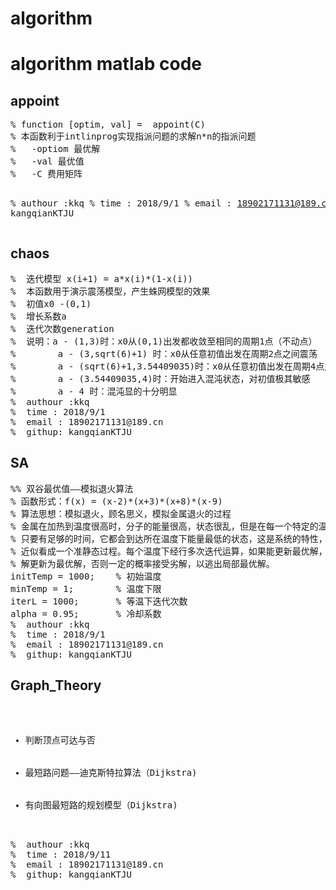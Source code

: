 # algorithm
<h1>algorithm matlab code</h1>
<h2>appoint</h2>
<pre>
% function [optim, val] =  appoint(C)
% 本函数利于intlinprog实现指派问题的求解n*n的指派问题
%   -optiom 最优解
%   -val 最优值
%   -C 费用矩阵

%  authour :kkq
%  time : 2018/9/1
%  email : 18902171131@189.cn
%  githup: kangqianKTJU
</pre>
</hr>
<h2>chaos</h2>
<pre>
%  迭代模型 x(i+1) = a*x(i)*(1-x(i))
%  本函数用于演示震荡模型，产生蛛网模型的效果
%  初值x0 -(0,1)
%  增长系数a
%  迭代次数generation
%  说明：a - (1,3)时：x0从(0,1)出发都收敛至相同的周期1点（不动点）
%        a - (3,sqrt(6)+1) 时：x0从任意初值出发在周期2点之间震荡
%        a - (sqrt(6)+1,3.54409035)时：x0从任意初值出发在周期4点之间震荡
%        a - (3.54409035,4)时：开始进入混沌状态，对初值极其敏感
%        a - 4 时：混沌显的十分明显
%  authour :kkq
%  time : 2018/9/1
%  email : 18902171131@189.cn
%  githup: kangqianKTJU
</pre>

</hr>
<h2>SA</h2>
<pre>
%% 双谷最优值——模拟退火算法
% 函数形式：f(x) = (x-2)*(x+3)*(x+8)*(x-9)
% 算法思想：模拟退火，顾名思义，模拟金属退火的过程
% 金属在加热到温度很高时，分子的能量很高，状态很乱，但是在每一个特定的温度
% 只要有足够的时间，它都会到达所在温度下能量最低的状态，这是系统的特性，可以
% 近似看成一个准静态过程。每个温度下经行多次迭代运算，如果能更新最优解，则将
% 解更新为最优解，否则一定的概率接受劣解，以逃出局部最优解。
initTemp = 1000;    % 初始温度
minTemp = 1;        % 温度下限
iterL = 1000;       % 等温下迭代次数
alpha = 0.95;       % 冷却系数
%  authour :kkq
%  time : 2018/9/1
%  email : 18902171131@189.cn
%  githup: kangqianKTJU
</pre>

</hr>
<h2>Graph_Theory</h2>
<pre>
<ul>
  <li>判断顶点可达与否</li>
  <li>最短路问题——迪克斯特拉算法（Dijkstra)</li>
  <li>有向图最短路的规划模型（Dijkstra)</li>
</ul>
%  authour :kkq
%  time : 2018/9/11
%  email : 18902171131@189.cn
%  githup: kangqianKTJU
</pre>
